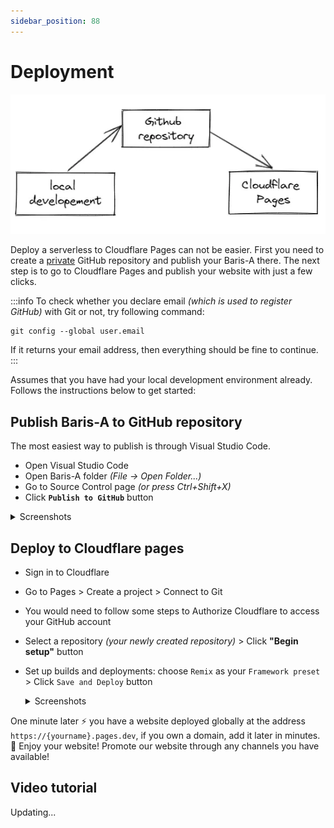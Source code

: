 ```yaml
---
sidebar_position: 88
---
```


# Deployment

![aris 1.x deployment model](./img/baris-a-1.x-deployment-model.webp)

Deploy a serverless to Cloudflare Pages can not be easier. First you need to create a [private](../getting-started/faqs.mdx) GitHub repository and publish your Baris-A there. The next step is to go to Cloudflare Pages and publish your website with just a few clicks.

:::info
To check whether you declare email *(which is used to register GitHub)* with Git or not, try following command:
```
git config --global user.email
```
If it returns your email address, then everything should be fine to continue.
:::

Assumes that you have had your local development environment already. Follows the instructions below to get started:

## Publish Baris-A to GitHub repository

The most easiest way to publish is through Visual Studio Code.

- Open Visual Studio Code
- Open Baris-A folder *(File -> Open Folder...)*
- Go to Source Control page *(or press Ctrl+Shift+X)*
- Click **`Publish to GitHub`** button

<details>
<summary>Screenshots</summary>

<div style={{textAlign: 'center'}}>

![Publish to GitHub](./img/publish-aris-to-git-hub-the-first-time.webp)

![Publish to GitHub Successfully](./img/publish-aris-to-git-hub-the-first-time-successful.webp)

</div>

:::warning
You must publish your Baris-A to **`GitHub private repository`**.
:::

</details>

## Deploy to Cloudflare pages

- Sign in to Cloudflare
- Go to Pages > Create a project > Connect to Git
- You would need to follow some steps to Authorize Cloudflare to access your GitHub account
- Select a repository *(your newly created repository)* > Click **"Begin setup"** button
- Set up builds and deployments: choose `Remix` as your `Framework preset` > Click `Save and Deploy` button

  <details>
  <summary>Screenshots</summary>
  <div style={{textAlign: 'center'}}>

  ![Deploy to Cloudflare Pages](./img/deploy-to-cloudflare.webp)

  </div>
  </details>

One minute later ⚡ you have a website deployed globally at the address `https://{yourname}.pages.dev`, if you own a domain, add it later in minutes. 🎉 Enjoy your website! Promote our website through any channels you have available!

## Video tutorial

Updating...